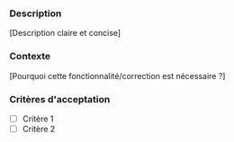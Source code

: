 ### Description
[Description claire et concise]

### Contexte
[Pourquoi cette fonctionnalité/correction est nécessaire ?]

### Critères d'acceptation
- [ ] Critère 1
- [ ] Critère 2
